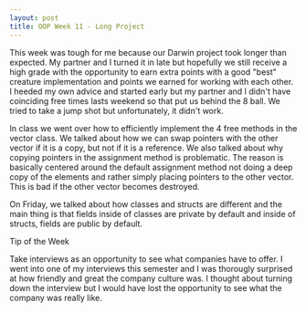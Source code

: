 ```yaml
---
layout: post
title: OOP Week 11 - Long Project 
---
```


This week was tough for me because our Darwin project took longer than expected. My partner and I turned it in late but hopefully we still receive a high grade with the opportunity to earn extra points with a good "best" creature implementation and points we earned for working with each other. I heeded my own advice and started early but my partner and I didn't have coinciding free times lasts weekend so that put us behind the 8 ball. We tried to take a jump shot but unfortunately, it didn't work.

In class we went over how to efficiently implement the 4 free methods in the vector class. We talked about how we can swap pointers with the other vector if it is a copy, but not if it is a reference. We also talked about why copying pointers in the assignment method is problematic. The reason is basically centered around the default assignment method not doing a deep copy of the elements and rather simply placing pointers to the other vector. This is bad if the other vector becomes destroyed. 

On Friday, we talked about how classes and structs are different and the main thing is that fields inside of classes are private by default and inside of structs, fields are public by default.

Tip of the Week

Take interviews as an opportunity to see what companies have to offer. I went into one of my interviews this semester and I was thorougly surprised at how friendly and great the company culture was. I thought about turning down the interview but I would have lost the opportunity to see what the company was really like.
